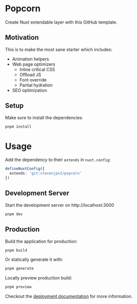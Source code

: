 # Popcorn

Create Nuxt extendable layer with this GitHub template.

## Motivation
This is to make the most sane starter which includes:
- Animation helpers
- Web page optimizers
  - Inline critical CSS
  - Offload JS
  - Font override
  - Partial hydration
- SEO optimization

## Setup

Make sure to install the dependencies:

```bash
pnpm install
```

# Usage
Add the dependency to their `extends` in `nuxt.config`:

```ts
defineNuxtConfig({
  extends: 'git:stevenjpx2/popcorn'
})
```

## Development Server

Start the development server on http://localhost:3000

```bash
pnpm dev
```

## Production

Build the application for production:

```bash
pnpm build
```

Or statically generate it with:

```bash
pnpm generate
```

Locally preview production build:

```bash
pnpm preview
```

Checkout the [deployment documentation](https://nuxt.com/docs/getting-started/deployment) for more information.
